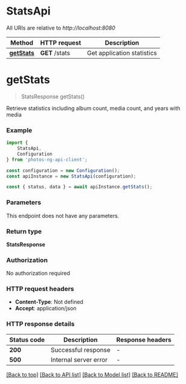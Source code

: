 # StatsApi

All URIs are relative to *http://localhost:8080*

|Method | HTTP request | Description|
|------------- | ------------- | -------------|
|[**getStats**](#getstats) | **GET** /stats | Get application statistics|

# **getStats**
> StatsResponse getStats()

Retrieve statistics including album count, media count, and years with media

### Example

```typescript
import {
    StatsApi,
    Configuration
} from 'photos-ng-api-client';

const configuration = new Configuration();
const apiInstance = new StatsApi(configuration);

const { status, data } = await apiInstance.getStats();
```

### Parameters
This endpoint does not have any parameters.


### Return type

**StatsResponse**

### Authorization

No authorization required

### HTTP request headers

 - **Content-Type**: Not defined
 - **Accept**: application/json


### HTTP response details
| Status code | Description | Response headers |
|-------------|-------------|------------------|
|**200** | Successful response |  -  |
|**500** | Internal server error |  -  |

[[Back to top]](#) [[Back to API list]](../README.md#documentation-for-api-endpoints) [[Back to Model list]](../README.md#documentation-for-models) [[Back to README]](../README.md)

